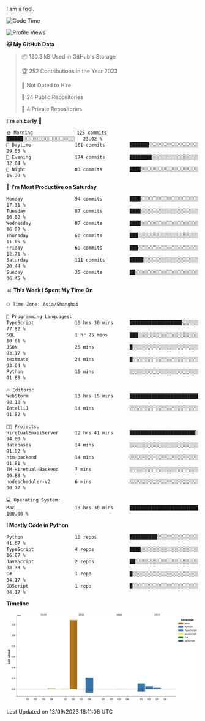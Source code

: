 I am a fool.

<!--START_SECTION:waka-->
![Code Time](http://img.shields.io/badge/Code%20Time-693%20hrs%2013%20mins-blue)

![Profile Views](http://img.shields.io/badge/Profile%20Views-2-blue)

**🐱 My GitHub Data** 

> 📦 120.3 kB Used in GitHub's Storage 
 > 
> 🏆 252 Contributions in the Year 2023
 > 
> 🚫 Not Opted to Hire
 > 
> 📜 24 Public Repositories 
 > 
> 🔑 4 Private Repositories 
 > 
**I'm an Early 🐤** 

```text
🌞 Morning                125 commits         ██████░░░░░░░░░░░░░░░░░░░   23.02 % 
🌆 Daytime                161 commits         ███████░░░░░░░░░░░░░░░░░░   29.65 % 
🌃 Evening                174 commits         ████████░░░░░░░░░░░░░░░░░   32.04 % 
🌙 Night                  83 commits          ████░░░░░░░░░░░░░░░░░░░░░   15.29 % 
```
📅 **I'm Most Productive on Saturday** 

```text
Monday                   94 commits          ████░░░░░░░░░░░░░░░░░░░░░   17.31 % 
Tuesday                  87 commits          ████░░░░░░░░░░░░░░░░░░░░░   16.02 % 
Wednesday                87 commits          ████░░░░░░░░░░░░░░░░░░░░░   16.02 % 
Thursday                 60 commits          ███░░░░░░░░░░░░░░░░░░░░░░   11.05 % 
Friday                   69 commits          ███░░░░░░░░░░░░░░░░░░░░░░   12.71 % 
Saturday                 111 commits         █████░░░░░░░░░░░░░░░░░░░░   20.44 % 
Sunday                   35 commits          ██░░░░░░░░░░░░░░░░░░░░░░░   06.45 % 
```


📊 **This Week I Spent My Time On** 

```text
🕑︎ Time Zone: Asia/Shanghai

💬 Programming Languages: 
TypeScript               10 hrs 30 mins      ███████████████████░░░░░░   77.82 % 
SQL                      1 hr 25 mins        ███░░░░░░░░░░░░░░░░░░░░░░   10.61 % 
JSON                     25 mins             █░░░░░░░░░░░░░░░░░░░░░░░░   03.17 % 
textmate                 24 mins             █░░░░░░░░░░░░░░░░░░░░░░░░   03.04 % 
Python                   15 mins             ░░░░░░░░░░░░░░░░░░░░░░░░░   01.88 % 

🔥 Editors: 
WebStorm                 13 hrs 15 mins      █████████████████████████   98.18 % 
IntelliJ                 14 mins             ░░░░░░░░░░░░░░░░░░░░░░░░░   01.82 % 

🐱‍💻 Projects: 
HiretualEmailServer      12 hrs 41 mins      ████████████████████████░   94.00 % 
databases                14 mins             ░░░░░░░░░░░░░░░░░░░░░░░░░   01.82 % 
htm-backend              14 mins             ░░░░░░░░░░░░░░░░░░░░░░░░░   01.81 % 
TM-Hiretual-Backend      7 mins              ░░░░░░░░░░░░░░░░░░░░░░░░░   00.88 % 
nodescheduler-v2         6 mins              ░░░░░░░░░░░░░░░░░░░░░░░░░   00.77 % 

💻 Operating System: 
Mac                      13 hrs 30 mins      █████████████████████████   100.00 % 
```

**I Mostly Code in Python** 

```text
Python                   10 repos            ██████████░░░░░░░░░░░░░░░   41.67 % 
TypeScript               4 repos             ████░░░░░░░░░░░░░░░░░░░░░   16.67 % 
JavaScript               2 repos             ██░░░░░░░░░░░░░░░░░░░░░░░   08.33 % 
C#                       1 repo              █░░░░░░░░░░░░░░░░░░░░░░░░   04.17 % 
GDScript                 1 repo              █░░░░░░░░░░░░░░░░░░░░░░░░   04.17 % 
```



**Timeline**

![Lines of Code chart](https://raw.githubusercontent.com/VeejaLiu/VeejaLiu/master/assets/bar_graph.png)


 Last Updated on 13/09/2023 18:11:08 UTC
<!--END_SECTION:waka-->
